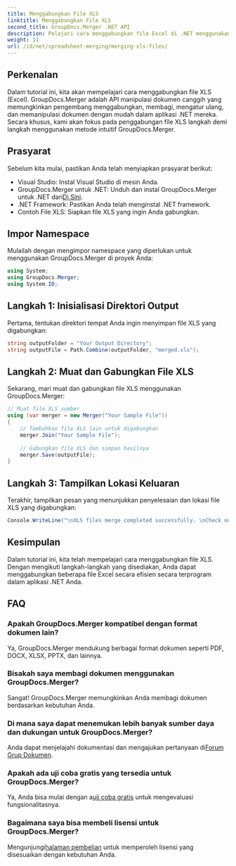 ```yaml
---
title: Menggabungkan File XLS
linktitle: Menggabungkan File XLS
second_title: GroupDocs.Merger .NET API
description: Pelajari cara menggabungkan file Excel di .NET menggunakan GroupDocs.Merger untuk manipulasi dokumen yang lancar. Ikuti tutorial langkah demi langkah kami.
weight: 11
url: /id/net/spreadsheet-merging/merging-xls-files/
---
```

## Perkenalan
Dalam tutorial ini, kita akan mempelajari cara menggabungkan file XLS (Excel). GroupDocs.Merger adalah API manipulasi dokumen canggih yang memungkinkan pengembang menggabungkan, membagi, mengatur ulang, dan memanipulasi dokumen dengan mudah dalam aplikasi .NET mereka. Secara khusus, kami akan fokus pada penggabungan file XLS langkah demi langkah menggunakan metode intuitif GroupDocs.Merger.
## Prasyarat
Sebelum kita mulai, pastikan Anda telah menyiapkan prasyarat berikut:
- Visual Studio: Instal Visual Studio di mesin Anda.
-  GroupDocs.Merger untuk .NET: Unduh dan instal GroupDocs.Merger untuk .NET dari[Di Sini](https://releases.groupdocs.com/merger/net/).
- .NET Framework: Pastikan Anda telah menginstal .NET framework.
- Contoh File XLS: Siapkan file XLS yang ingin Anda gabungkan.

## Impor Namespace
Mulailah dengan mengimpor namespace yang diperlukan untuk menggunakan GroupDocs.Merger di proyek Anda:
```csharp
using System; 
using GroupDocs.Merger;
using System.IO;
```
## Langkah 1: Inisialisasi Direktori Output
Pertama, tentukan direktori tempat Anda ingin menyimpan file XLS yang digabungkan:
```csharp
string outputFolder = "Your Output Directory";
string outputFile = Path.Combine(outputFolder, "merged.xls");
```
## Langkah 2: Muat dan Gabungkan File XLS
Sekarang, mari muat dan gabungkan file XLS menggunakan GroupDocs.Merger:
```csharp
// Muat file XLS sumber
using (var merger = new Merger("Your Sample File"))
{
    // Tambahkan file XLS lain untuk digabungkan
    merger.Join("Your Sample File");
    
    // Gabungkan file XLS dan simpan hasilnya
    merger.Save(outputFile);
}
```
## Langkah 3: Tampilkan Lokasi Keluaran
Terakhir, tampilkan pesan yang menunjukkan penyelesaian dan lokasi file XLS yang digabungkan:
```csharp
Console.WriteLine("\nXLS files merge completed successfully. \nCheck output in {0}", outputFolder);
```

## Kesimpulan
Dalam tutorial ini, kita telah mempelajari cara menggabungkan file XLS. Dengan mengikuti langkah-langkah yang disediakan, Anda dapat menggabungkan beberapa file Excel secara efisien secara terprogram dalam aplikasi .NET Anda.

## FAQ
### Apakah GroupDocs.Merger kompatibel dengan format dokumen lain?
Ya, GroupDocs.Merger mendukung berbagai format dokumen seperti PDF, DOCX, XLSX, PPTX, dan lainnya.
### Bisakah saya membagi dokumen menggunakan GroupDocs.Merger?
Sangat! GroupDocs.Merger memungkinkan Anda membagi dokumen berdasarkan kebutuhan Anda.
### Di mana saya dapat menemukan lebih banyak sumber daya dan dukungan untuk GroupDocs.Merger?
Anda dapat menjelajahi dokumentasi dan mengajukan pertanyaan di[Forum Grup Dokumen](https://forum.groupdocs.com/c/merger/32).
### Apakah ada uji coba gratis yang tersedia untuk GroupDocs.Merger?
 Ya, Anda bisa mulai dengan a[uji coba gratis](https://releases.groupdocs.com/) untuk mengevaluasi fungsionalitasnya.
### Bagaimana saya bisa membeli lisensi untuk GroupDocs.Merger?
 Mengunjungi[halaman pembelian](https://purchase.groupdocs.com/buy) untuk memperoleh lisensi yang disesuaikan dengan kebutuhan Anda.